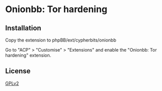 # Onionbb: Tor hardening

## Installation

Copy the extension to phpBB/ext/cypherbits/onionbb

Go to "ACP" > "Customise" > "Extensions" and enable the "Onionbb: Tor hardening" extension.

## License

[GPLv2](license.txt)

